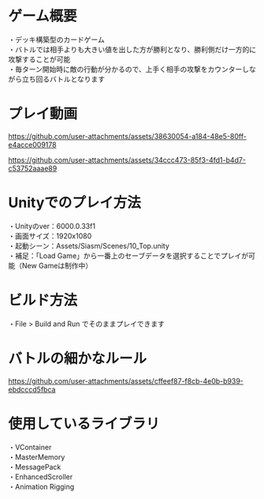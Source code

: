 # ゲーム概要
・デッキ構築型のカードゲーム  
・バトルでは相手よりも大きい値を出した方が勝利となり、勝利側だけ一方的に攻撃することが可能  
・毎ターン開始時に敵の行動が分かるので、上手く相手の攻撃をカウンターしながら立ち回るバトルとなります  

# プレイ動画
https://github.com/user-attachments/assets/38630054-a184-48e5-80ff-e4acce009178

https://github.com/user-attachments/assets/34ccc473-85f3-4fd1-b4d7-c53752aaae89

# Unityでのプレイ方法
・Unityのver：6000.0.33f1  
・画面サイズ：1920x1080  
・起動シーン：Assets/Siasm/Scenes/10_Top.unity  
・補足：「Load Game」から一番上のセーブデータを選択することでプレイが可能（New Gameは制作中） 

# ビルド方法
・File > Build and Run でそのままプレイできます

# バトルの細かなルール

https://github.com/user-attachments/assets/cffeef87-f8cb-4e0b-b939-ebdcccd5fbca

# 使用しているライブラリ
・VContainer  
・MasterMemory  
・MessagePack  
・EnhancedScroller  
・Animation Rigging  
